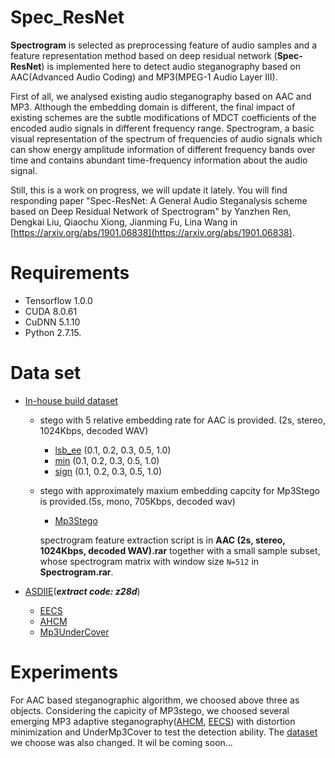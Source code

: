 


# Spec_ResNet  
**Spectrogram** is selected as preprocessing feature of audio samples and a feature representation method based on deep residual network (**Spec-ResNet**) is implemented here to detect audio steganography based on AAC(Advanced Audio Coding) and MP3(MPEG-1 Audio Layer III).

First of all, we analysed existing audio steganography based on AAC and MP3. Although the embedding domain is different, the final impact of existing schemes are the subtle modifications of MDCT coefficients of the encoded audio signals in different frequency range. Spectrogram, a basic visual representation of the spectrum of frequencies of audio signals which can show energy amplitude information of different frequency bands over time and contains abundant time-frequency information about the audio signal.

Still, this is a work on progress, we will update it lately. You will find responding paper "Spec-ResNet: A General Audio Steganalysis scheme based on Deep Residual Network of Spectrogram" by Yanzhen Ren, Dengkai Liu, Qiaochu Xiong, Jianming Fu, Lina Wang in [https://arxiv.org/abs/1901.06838](https://arxiv.org/abs/1901.06838).

# Requirements
* Tensorflow 1.0.0
* CUDA 8.0.61
* CuDNN 5.1.10
* Python 2.7.15. 
     
# Data set
* [In-house build dataset](https://pan.baidu.com/s/1a6oT_iQcZLXB9CXs6Fg_rA#list/path=%2F)
  * stego with 5 relative embedding rate for AAC is provided. (2s, stereo, 1024Kbps, decoded WAV)
    * [lsb_ee](https://www.computer.org/csdl/proceedings/mines/2010/4258/00/4258a841-abs.html) (0.1, 0.2, 0.3, 0.5, 1.0) 
    * [min](http://en.cnki.com.cn/Article_en/CJFDTOTAL-XXWX201107046.htm) (0.1, 0.2, 0.3, 0.5, 1.0)
    * [sign](https://ieeexplore.ieee.org/stamp/stamp.jsp?tp=&arnumber=5629745) (0.1, 0.2, 0.3, 0.5, 1.0)
  * stego with approximately maxium embedding capcity for Mp3Stego is provided.(5s, mono, 705Kbps, decoded wav)
    * [Mp3Stego](https://www.petitcolas.net/steganography/mp3stego/)
  
    spectrogram feature extraction script is in **AAC (2s, stereo, 1024Kbps, decoded WAV).rar** together with a small sample subset, whose spectrogram matrix with window size `N=512` in **Spectrogram.rar**.

* [ASDIIE](https://pan.baidu.com/s/1rYCzJRksHkgbOOYI9MqQjA#list/path=%2F)(***extract code: z28d***)
  * [EECS](https://link.springer.com/chapter/10.1007/978-3-319-64185-0_16)
  * [AHCM](https://ieeexplore.ieee.org/abstract/document/8626153/)
  * [Mp3UnderCover](https://sourceforge.net/projects/ump3c/)

# Experiments
For AAC based steganographic algorithm, we choosed above three as objects. Considering the capicity of MP3stego, we choosed several emerging MP3 adaptive steganography([AHCM](https://ieeexplore.ieee.org/abstract/document/8626153), [EECS](https://link.springer.com/chapter/10.1007/978-3-319-64185-0_16)) with distortion minimization and UnderMp3Cover to test the detection ability. The [dataset](https://github.com/Charleswyt/tf_audio_steganalysis) we choose was also changed. It wil be coming soon...
